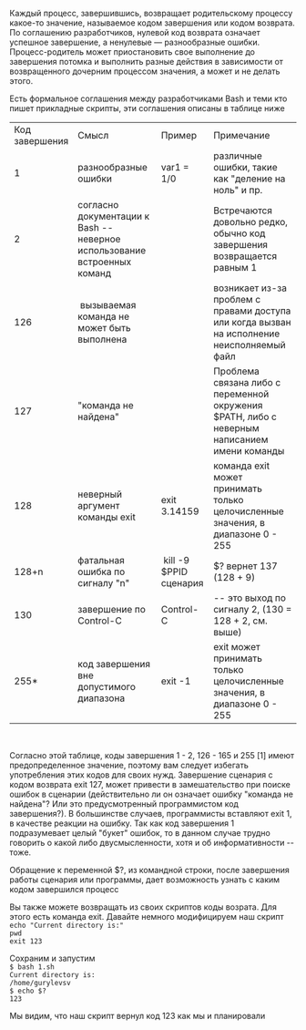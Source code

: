 Каждый процесс, завершившись, возвращает родительскому процессу какое-то значение, называемое кодом завершения или кодом возврата. По соглашению разработчиков, нулевой код возврата означает успешное завершение, а ненулевые — разнообразные ошибки. Процесс-родитель может приостановить свое выполнение до завершения потомка и выполнить разные действия в зависимости от возвращенного дочерним процессом значения, а может и не делать этого.


Есть формальное соглашения между разработчиками Bash и теми кто пишет прикладные скрипты, эти соглашения описаны в таблице ниже




|  |  |  |  |
| --- | --- | --- | --- |
| Код завершения | Смысл | Пример | Примечание |
| 1 | разнообразные ошибки | var1 = 1/0 | различные ошибки, такие как "деление на ноль" и пр. |
| 2 | согласно документации к Bash -- неверное использование встроенных команд |  | Встречаются довольно редко, обычно код завершения возвращается равным 1 |
| 126 |  вызываемая команда не может быть выполнена |  | возникает из-за проблем с правами доступа или когда вызван на исполнение неисполняемый файл |
| 127 | "команда не найдена"  |  | Проблема связана либо с переменной окружения $PATH, либо с неверным написанием имени команды |
| 128 | неверный аргумент команды exit   | exit 3.14159 | команда exit может принимать только целочисленные значения, в диапазоне 0 - 255 |
| 128+n | фатальная ошибка по сигналу "n"  |  kill -9 $PPID сценария | $? вернет 137 (128 + 9) |
| 130 | завершение по Control-C  | Control-C | -- это выход по сигналу 2, (130 = 128 + 2, см. выше) |
| 255\*  | код завершения вне допустимого диапазона | exit -1  | exit может принимать только целочисленные значения, в диапазоне 0 - 255 |


 


Согласно этой таблице, коды завершения 1 - 2, 126 - 165 и 255 [1] имеют предопределенное значение, поэтому вам следует избегать употребления этих кодов для своих нужд. Завершение сценария с кодом возврата exit 127, может привести в замешательство при поиске ошибок в сценарии (действительно ли он означает ошибку "команда не найдена"? Или это предусмотренный программистом код завершения?). В большинстве случаев, программисты вставляют exit 1, в качестве реакции на ошибку. Так как код завершения 1 подразумевает целый "букет" ошибок, то в данном случае трудно говорить о какой либо двусмысленности, хотя и об информативности -- тоже.


Обращение к переменной $?, из командной строки, после завершения работы сценария или программы, дает возможность узнать с каким кодом завершился процесс


Вы также можете возвращать из своих скриптов коды возрата. Для этого есть команда exit. Давайте немного модифицируем наш скрипт   
`echo "Current directory is:"`  
`pwd`  
`exit 123`


Сохраним и запустим  
`$ bash 1.sh`  
`Current directory is:`  
`/home/gurylevsv`  
`$ echo $?`  
`123`


Мы видим, что наш скрипт вернул код 123 как мы и планировали

